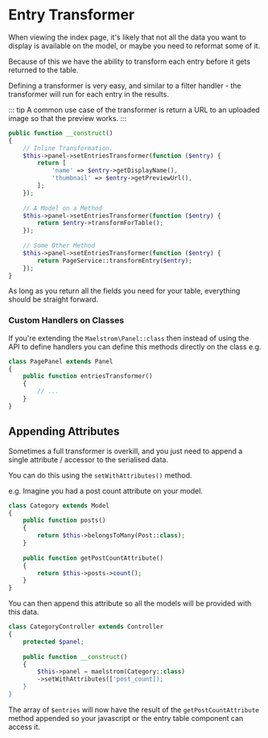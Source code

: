# Entry Transformer

When viewing the index page, it's likely that not all the data you want to display is available on the model, or maybe you need to reformat some of it.

Because of this we have the ability to transform each entry before it gets returned to the table.

Defining a transformer is very easy, and similar to a filter handler - the transformer will run for each entry in the results.

::: tip
A common use case of the transformer is return a URL to an uploaded image so that the preview works.
:::

```php
public function __construct()
{
    // Inline Transformation.
    $this->panel->setEntriesTransformer(function ($entry) {
        return [
            'name' => $entry->getDisplayName(),
            'thumbnail' => $entry->getPreviewUrl(),
        ];
    });
    
    // A Model on a Method
    $this->panel->setEntriesTransformer(function ($entry) {
        return $entry->transformForTable();
    });
    
    // Some Other Method
    $this->panel->setEntriesTransformer(function ($entry) {
        return PageService::transformEntry($entry);
    });
}
``` 

As long as you return all the fields you need for your table, everything should be straight forward.

### Custom Handlers on Classes

If you're extending the `Maelstrom\Panel::class` then instead of using the API to define handlers you can define this methods directly on the class e.g.

```php
class PagePanel extends Panel
{
    public function entriesTransformer()
    {
        // ...
    }
}
```

## Appending Attributes

Sometimes a full transformer is overkill, and you just need to append a single attribute / accessor to the serialised data.

You can do this using the `setWithAttributes()` method.

e.g. Imagine you had a post count attribute on your model.

```php
class Category extends Model
{
    public function posts()
    {
        return $this->belongsToMany(Post::class);
    }
    
    public function getPostCountAttribute()
    {
        return $this->posts->count();
    }
}
```

You can then append this attribute so all the models will be provided with this data.


```php
class CategoryController extends Controller
{
    protected $panel;
    
    public function __construct()
    {
        $this->panel = maelstrom(Category::class)
        ->setWithAttributes(['post_count]);
    }
}
```

The array of `$entries` will now have the result of the `getPostCountAttribute` method appended so your javascript or the entry table component can access it.
